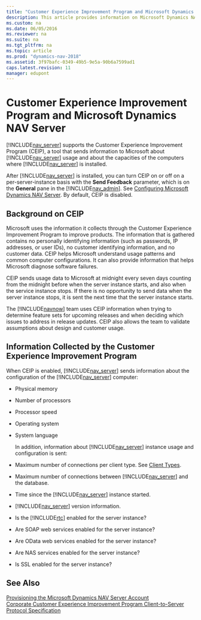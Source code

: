 ```yaml
---
title: "Customer Experience Improvement Program and Microsoft Dynamics NAV Server"
description: This article provides information on Microsoft Dynamics NAV Server and the Customer Experience Improvement Program (CEIP).
ms.custom: na
ms.date: 06/05/2016
ms.reviewer: na
ms.suite: na
ms.tgt_pltfrm: na
ms.topic: article
ms.prod: "dynamics-nav-2018"
ms.assetid: 3f97bafc-0349-49b5-9e5a-90b6a7599ad1
caps.latest.revision: 11
manager: edupont
---
```

# Customer Experience Improvement Program and Microsoft Dynamics NAV Server
[!INCLUDE[nav_server](includes/nav_server_md.md)] supports the Customer Experience Improvement Program \(CEIP\), a tool that sends information to Microsoft about [!INCLUDE[nav_server](includes/nav_server_md.md)] usage and about the capacities of the computers where [!INCLUDE[nav_server](includes/nav_server_md.md)] is installed.  
  
 After [!INCLUDE[nav_server](includes/nav_server_md.md)] is installed, you can turn CEIP on or off on a per-server-instance basis with the **Send Feedback** parameter, which is on the **General** pane in the [!INCLUDE[nav_admin](includes/nav_admin_md.md)]. See [Configuring Microsoft Dynamics NAV Server](Configuring-Microsoft-Dynamics-NAV-Server.md). By default, CEIP is disabled.  
  
## Background on CEIP  
 Microsoft uses the information it collects through the Customer Experience Improvement Program to improve products. The information that is gathered contains no personally identifying information \(such as passwords, IP addresses, or user IDs\), no customer identifying information, and no customer data. CEIP helps Microsoft understand usage patterns and common computer configurations. It can also provide information that helps Microsoft diagnose software failures.  
  
 CEIP sends usage data to Microsoft at midnight every seven days counting from the midnight before when the server instance starts, and also when the service instance stops. If there is no opportunity to send data when the server instance stops, it is sent the next time that the server instance starts.  
  
 The [!INCLUDE[navnow](includes/navnow_md.md)] team uses CEIP information when trying to determine feature sets for upcoming releases and when deciding which issues to address in release updates. CEIP also allows the team to validate assumptions about design and customer usage.  
  
## Information Collected by the Customer Experience Improvement Program  
 When CEIP is enabled, [!INCLUDE[nav_server](includes/nav_server_md.md)] sends information about the configuration of the [!INCLUDE[nav_server](includes/nav_server_md.md)] computer:  
  
- Physical memory  
  
- Number of processors  
  
- Processor speed  
  
- Operating system  
  
- System language  
  
  In addition, information about [!INCLUDE[nav_server](includes/nav_server_md.md)] instance usage and configuration is sent:  
  
- Maximum number of connections per client type. See [Client Types](Client-Types.md).  
  
- Maximum number of connections between [!INCLUDE[nav_server](includes/nav_server_md.md)] and the database.  
  
- Time since the [!INCLUDE[nav_server](includes/nav_server_md.md)] instance started.  
  
- [!INCLUDE[nav_server](includes/nav_server_md.md)] version information.  
  
- Is the [!INCLUDE[rtc](includes/rtc_md.md)] enabled for the server instance?  
  
- Are SOAP web services enabled for the server instance?  
  
- Are OData web services enabled for the server instance?  
  
- Are NAS services enabled for the server instance?  
  
- Is SSL enabled for the server instance?  
  
## See Also  
 [Provisioning the Microsoft Dynamics NAV Server Account](Provisioning-the-Microsoft-Dynamics-NAV-Server-Account.md)   
 [Corporate Customer Experience Improvement Program Client-to-Server Protocol Specification](https://go.microsoft.com/fwlink/?LinkId=260878)